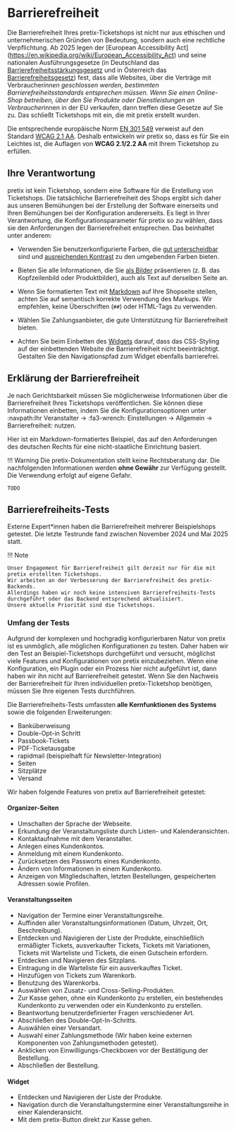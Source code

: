 # Barrierefreiheit

Die Barrierefreiheit Ihres pretix-Ticketshops ist nicht nur aus ethischen und unternehmerischen Gründen von Bedeutung, sondern auch eine rechtliche Verpflichtung.
Ab 2025 legen der [European Accessibility Act] (https://en.wikipedia.org/wiki/European_Accessibility_Act) und seine nationalen Ausführungsgesetze (in Deutschland das [Barrierefreiheitsstärkungsgesetz](https://www.bmas.de/SharedDocs/Downloads/DE/Gesetze/barrierefreiheitsstaerkungsgesetz) und in Österreich das [Barrierefreiheitsgesetz](https://www.ris.bka.gv.at/eli/bgbl/i/2023/76/P0/NOR40254410)) fest, dass alle Websites, über die Verträge mit Verbraucher*innen geschlossen werden, bestimmten Barrierefreiheitsstandards entsprechen müssen.
Wenn Sie einen Online-Shop betreiben, über den Sie Produkte oder Dienstleistungen an Verbraucher*innen in der EU verkaufen, dann treffen diese Gesetze auf Sie zu. 
Das schließt Ticketshops mit ein, die mit pretix erstellt wurden. 

Die entsprechende europäische Norm [EN 301 549](https://en.wikipedia.org/wiki/EN_301_549) verweist auf den Standard [WCAG 2.1 AA](https://de.wikipedia.org/wiki/Web_Content_Accessibility_Guidelines).
Deshalb entwickeln wir pretix so, dass es für Sie ein Leichtes ist, die Auflagen von **WCAG 2.1/2.2 AA** mit Ihrem Ticketshop zu erfüllen. 

## Ihre Verantwortung

pretix ist kein Ticketshop, sondern eine Software für die Erstellung von Ticketshops.
Die tatsächliche Barrierefreiheit des Shops ergibt sich daher aus unseren Bemühungen bei der Erstellung der Software einerseits und Ihren Bemühungen bei der Konfiguration andererseits. 
Es liegt in Ihrer Verantwortung, die Konfigurationsparameter für pretix so zu wählen, dass sie den Anforderungen der Barrierefreiheit entsprechen.
Das beinhaltet unter anderem:

- Verwenden Sie benutzerkonfigurierte Farben, die [gut unterscheidbar](https://www.w3.org/TR/WCAG22/#use-of-color) sind und [ausreichenden Kontrast](https://www.w3.org/TR/WCAG22/#contrast-minimum) zu den umgebenden Farben bieten.

- Bieten Sie alle Informationen, die Sie [als Bilder](https://www.w3.org/TR/WCAG22/#images-of-text) präsentieren (z. B. das Kopfzeilenbild oder Produktbilder), auch als Text auf derselben Seite an. 

- Wenn Sie formatierten Text mit [Markdown](../guides/markdown.md) auf Ihre Shopseite stellen, achten Sie auf semantisch korrekte Verwendung des Markups. 
Wir empfehlen, keine Überschriften (``##``) oder HTML-Tags zu verwenden. 

- Wählen Sie Zahlungsanbieter, die gute Unterstützung für Barrierefreiheit bieten.

- Achten Sie beim Einbetten des [Widgets](../guides/widget.md) darauf, dass das CSS-Styling auf der einbettenden Website die Barrierefreiheit nicht beeinträchtigt.
Gestalten Sie den Navigationspfad zum Widget ebenfalls barrierefrei. 

## Erklärung der Barrierefreiheit

Je nach Gerichtsbarkeit müssen Sie möglicherweise Informationen über die Barrierefreiheit Ihres Ticketshops veröffentlichen.
Sie können diese Informationen einbetten, indem Sie die Konfigurationsoptionen unter :navpath:Ihr Veranstalter → :fa3-wrench: Einstellungen → Allgemein → Barrierefreiheit: nutzen.

Hier ist ein Markdown-formatiertes Beispiel, das auf den Anforderungen des deutschen Rechts für eine nicht-staatliche Einrichtung basiert.

!!! Warning 
    Die pretix-Dokumentation stellt keine Rechtsberatung dar. 
    Die nachfolgenden Informationen werden **ohne Gewähr** zur Verfügung gestellt. 
    Die Verwendung erfolgt auf eigene Gefahr.

```
TODO
```

## Barrierefreiheits-Tests

Externe Expert*innen haben die Barrierefreiheit mehrerer Beispielshops getestet. 
Die letzte Testrunde fand zwischen November 2024 und Mai 2025 statt.

!!! Note

    Unser Engagement für Barrierefreiheit gilt derzeit nur für die mit pretix erstellten Ticketshops.
    Wir arbeiten an der Verbesserung der Barrierefreiheit des pretix-Backends. 
    Allerdings haben wir noch keine intensiven Barrierefreiheits-Tests durchgeführt oder das Backend entsprechend aktualisiert. 
    Unsere aktuelle Priorität sind die Ticketshops. 

### Umfang der Tests

Aufgrund der komplexen und hochgradig konfigurierbaren Natur von pretix ist es unmöglich, alle möglichen Konfigurationen zu testen.
Daher haben wir den Test an Beispiel-Ticketshops durchgeführt und versucht, möglichst viele Features und Konfigurationen von pretix einzubeziehen.
Wenn eine Konfiguration, ein Plugin oder ein Prozess hier nicht aufgeführt ist, dann haben wir ihn nicht auf Barrierefreiheit getestet. 
Wenn Sie den Nachweis der Barrierefreiheit für Ihren individuellen pretix-Ticketshop benötigen, müssen Sie Ihre eigenen Tests durchführen.

Die Barrierefreiheits-Tests umfassten **alle Kernfunktionen des Systems** sowie die folgenden Erweiterungen:

- Banküberweisung
- Double-Opt-in Schritt 
- Passbook-Tickets
- PDF-Ticketausgabe
- rapidmail (beispielhaft für Newsletter-Integration)
- Seiten
- Sitzplätze
- Versand

Wir haben folgende Features von pretix auf Barrierefreiheit getestet: 

#### Organizer-Seiten

- Umschalten der Sprache der Webseite.
- Erkundung der Veranstaltungsliste durch Listen- und Kalenderansichten.
- Kontaktaufnahme mit dem Veranstalter.
- Anlegen eines Kundenkontos.
- Anmeldung mit einem Kundenkonto. 
- Zurücksetzen des Passworts eines Kundenkonto.
- Ändern von Informationen in einem Kundenkonto. 
- Anzeigen von Mitgliedschaften, letzten Bestellungen, gespeicherten Adressen sowie Profilen.

#### Veranstaltungsseiten

- Navigation der Termine einer Veranstaltungsreihe.
- Auffinden aller Veranstaltungsinformationen (Datum, Uhrzeit, Ort, Beschreibung).
- Entdecken und Navigieren der Liste der Produkte, einschließlich ermäßigter Tickets, ausverkaufter Tickets, Tickets mit Variationen, Tickets mit Warteliste und Tickets, die einen Gutschein erfordern.
- Entdecken und Navigieren des Sitzplans.
- Eintragung in die Warteliste für ein ausverkauftes Ticket.
- Hinzufügen von Tickets zum Warenkorb. 
- Benutzung des Warenkorbs. 
- Auswählen von Zusatz- und Cross-Selling-Produkten.
- Zur Kasse gehen, ohne ein Kundenkonto zu erstellen, ein bestehendes Kundenkonto zu verwenden oder ein Kundenkonto zu erstellen.
- Beantwortung benutzerdefinierter Fragen verschiedener Art.
- Abschließen des Double-Opt-In-Schritts.
- Auswählen einer Versandart.
- Auswahl einer Zahlungsmethode (Wir haben keine externen Komponenten von Zahlungsmethoden getestet).
- Anklicken von Einwilligungs-Checkboxen vor der Bestätigung der Bestellung.
- Abschließen der Bestellung.

#### Widget

- Entdecken und Navigieren der Liste der Produkte.
- Navigation durch die Veranstaltungstermine einer Veranstaltungsreihe in einer Kalenderansicht.
- Mit dem pretix-Button direkt zur Kasse gehen.

